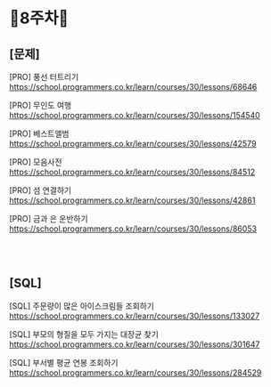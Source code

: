 # 📌8주차📌
## [문제]
[PRO] 풍선 터트리기<br/>
https://school.programmers.co.kr/learn/courses/30/lessons/68646

[PRO] 무인도 여행<br/>
https://school.programmers.co.kr/learn/courses/30/lessons/154540

[PRO] 베스트앨범<br/>
https://school.programmers.co.kr/learn/courses/30/lessons/42579

[PRO] 모음사전<br/>
https://school.programmers.co.kr/learn/courses/30/lessons/84512

[PRO] 섬 연결하기<br/>
https://school.programmers.co.kr/learn/courses/30/lessons/42861

[PRO] 금과 은 운반하기<br/>
https://school.programmers.co.kr/learn/courses/30/lessons/86053

</br></br>

## [SQL]
[SQL] 주문량이 많은 아이스크림들 조회하기<br/>
https://school.programmers.co.kr/learn/courses/30/lessons/133027

[SQL] 부모의 형질을 모두 가지는 대장균 찾기<br/>
https://school.programmers.co.kr/learn/courses/30/lessons/301647

[SQL] 부서별 평균 연봉 조회하기<br/>
https://school.programmers.co.kr/learn/courses/30/lessons/284529
